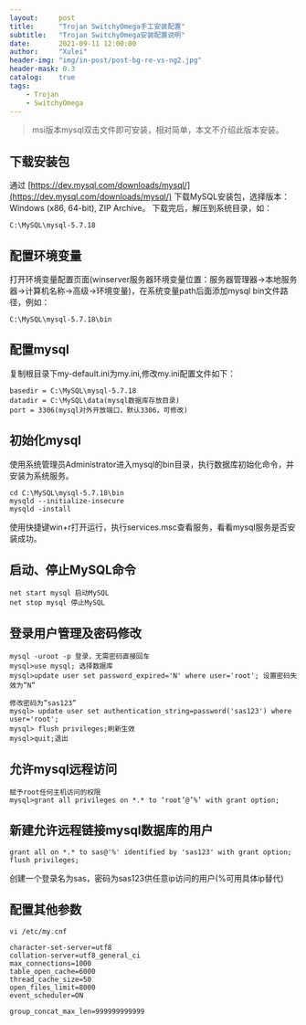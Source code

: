 ```yaml
---
layout:     post
title:      "Trojan SwitchyOmega手工安装配置"
subtitle:   "Trojan SwitchyOmega安装配置说明"
date:       2021-09-11 12:00:00
author:     "Xulei"
header-img: "img/in-post/post-bg-re-vs-ng2.jpg"
header-mask: 0.3
catalog:    true
tags:
    - Trojan
    - SwitchyOmega
---
```


> msi版本mysql双击文件即可安装，相对简单，本文不介绍此版本安装。

## 下载安装包

通过 [https://dev.mysql.com/downloads/mysql/](https://dev.mysql.com/downloads/mysql/) 下载MySQL安装包，选择版本：Windows (x86, 64-bit), ZIP Archive。
下载完后，解压到系统目录，如：

```
C:\MySQL\mysql-5.7.18
```


## 配置环境变量
打开环境变量配置页面(winserver服务器环境变量位置：服务器管理器->本地服务器->计算机名称->高级->环境变量)，在系统变量path后面添加mysql bin文件路径，例如：

```
C:\MySQL\mysql-5.7.18\bin
```

## 配置mysql
复制根目录下my-default.ini为my.ini,修改my.ini配置文件如下：

```
basedir = C:\MySQL\mysql-5.7.18
datadir = C:\MySQL\data(mysql数据库存放目录)
port = 3306(mysql对外开放端口，默认3306，可修改)
```

## 初始化mysql
使用系统管理员Administrator进入mysql的bin目录，执行数据库初始化命令，并安装为系统服务。

```
cd C:\MySQL\mysql-5.7.18\bin
mysqld --initialize-insecure
mysqld -install
```

使用快捷键win+r打开运行，执行services.msc查看服务，看看mysql服务是否安装成功。

## 启动、停止MySQL命令

```
net start mysql 启动MySQL
net stop mysql 停止MySQL
```

## 登录用户管理及密码修改

```
mysql -uroot -p 登录，无需密码直接回车
mysql>use mysql; 选择数据库
mysql>update user set password_expired='N' where user='root'; 设置密码失效为”N”

修改密码为”sas123”
mysql> update user set authentication_string=password('sas123') where user='root';
mysql> flush privileges;刷新生效
mysql>quit;退出
```

## 允许mysql远程访问

```
赋予root任何主机访问的权限
mysql>grant all privileges on *.* to ‘root’@’%’ with grant option;
```

## 新建允许远程链接mysql数据库的用户

```
grant all on *.* to sas@'%' identified by 'sas123' with grant option;
flush privileges;
```

创建一个登录名为sas，密码为sas123供任意ip访问的用户(%可用具体ip替代)

## 配置其他参数

```
vi /etc/my.cnf

character-set-server=utf8
collation-server=utf8_general_ci
max_connections=1000
table_open_cache=6000
thread_cache_size=50
open_files_limit=8000
event_scheduler=ON
 
group_concat_max_len=999999999999
```
